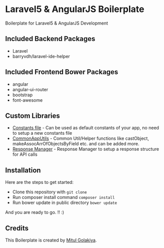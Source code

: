 # Laravel5 & AngularJS Boilerplate
Boilerplate for Laravel5 &amp; AngularJS Development

## Included Backend Packages
* Laravel
* barryvdh/laravel-ide-helper

## Included Frontend Bower Packages

* angular
* angular-ui-router
* bootstrap
* font-awesome

## Custom Libraries
* [Constants file](app/Libraries/Mitul/Constants/Constants.php) - Can be used as default constants of your app, no need to setup a new constants file
* [CommonAppUtils](app/Libraries/Mitul/Utils/CommonAppUtils.php) - Common Util/Helper functions like castObject, makeAssocArrOfObjectsByField etc. and can be added more.
* [Response Manager](app/Libraries/Mitul/Utils/ResponseManager.php) - Response Manager to setup a response structure for API calls

## Installation

Here are the steps to get started:

* Clone this repository with `git clone`
* Run composer install command `composer install`
* Run bower update in public directory `bower update`


And you are ready to go. !! :)

## Credits

This Boilerplate is created by [Mitul Golakiya](https://github.com/mitulgolakiya).


